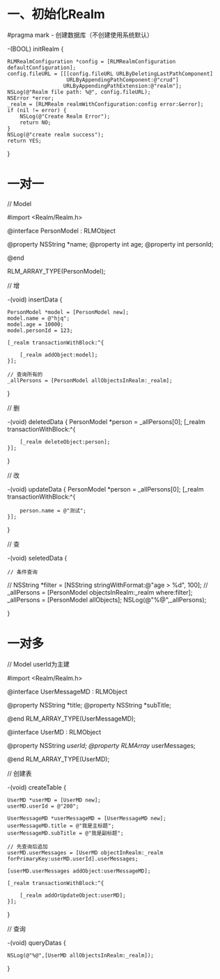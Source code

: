 # 一、初始化Realm

#pragma mark - 创建数据库（不创建使用系统默认）

-(BOOL) initRealm {

    RLMRealmConfiguration *config = [RLMRealmConfiguration defaultConfiguration];
    config.fileURL = [[[config.fileURL URLByDeletingLastPathComponent]
                       URLByAppendingPathComponent:@"crud"]
                      URLByAppendingPathExtension:@"realm"];
    NSLog(@"Realm file path: %@", config.fileURL);
    NSError *error;
    _realm = [RLMRealm realmWithConfiguration:config error:&error];
    if (nil != error) {
        NSLog(@"Create Realm Error");
        return NO;
    }
    NSLog(@"create realm success");
    return YES;
}

# 一对一

// Model

#import <Realm/Realm.h>

@interface PersonModel : RLMObject
    
@property NSString *name;
@property int age;
@property int personId;

@end

RLM_ARRAY_TYPE(PersonModel);

// 增

-(void) insertData {

    PersonModel *model = [PersonModel new];
    model.name = @"hjq";
    model.age = 10000;
    model.personId = 123;
    
    [_realm transactionWithBlock:^{
    
        [_realm addObject:model];
    }];
    
    // 查询所有的
    _allPersons = [PersonModel allObjectsInRealm:_realm];
    
}

// 删

-(void) deletedData {
    PersonModel *person = _allPersons[0];
    [_realm transactionWithBlock:^{
    
        [_realm deleteObject:person];
    }];
    
}

// 改

-(void) updateData {
    PersonModel *person = _allPersons[0];
    [_realm transactionWithBlock:^{
    
        person.name = @"测试";
    }];
    
}

// 查

-(void) seletedData {

    // 条件查询
    
//    NSString *filter = [NSString stringWithFormat:@"age > %d", 100];
//    _allPersons = [PersonModel objectsInRealm:_realm where:filter];
    _allPersons = [PersonModel allObjects];
    NSLog(@"%@",_allPersons);
    
}


# 一对多

// Model  userId为主建

#import <Realm/Realm.h>

@interface UserMessageMD : RLMObject

@property NSString *title;
@property NSString *subTitle;

@end
RLM_ARRAY_TYPE(UserMessageMD);


@interface UserMD : RLMObject

@property NSString *userId;
@property RLMArray <UserMessageMD>* userMessages;

@end
RLM_ARRAY_TYPE(UserMD);


// 创建表

-(void) createTable {

    UserMD *userMD = [UserMD new];
    userMD.userId = @"200";
    
    UserMessageMD *userMessageMD = [UserMessageMD new];
    userMessageMD.title = @"我是主标题";
    userMessageMD.subTitle = @"我是副标题";
    
    // 先查询后追加
    userMD.userMessages = [UserMD objectInRealm:_realm forPrimaryKey:userMD.userId].userMessages;

    [userMD.userMessages addObject:userMessageMD];
    
    [_realm transactionWithBlock:^{
    
        [_realm addOrUpdateObject:userMD];
    }];
}

// 查询

-(void) queryDatas {

    NSLog(@"%@",[UserMD allObjectsInRealm:_realm]);
}
